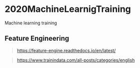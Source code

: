 # 2020MachineLearnigTraining
Machine learning training 


## Feature Engineering 
> https://feature-engine.readthedocs.io/en/latest/


> https://www.trainindata.com/all-posts/categories/english
